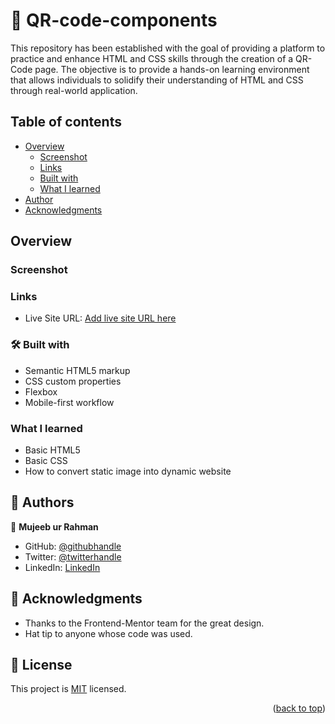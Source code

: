 # 📖 QR-code-components

This repository has been established with the goal of providing a platform to practice and enhance HTML and CSS skills through the creation of a QR-Code page. The objective is to provide a hands-on learning environment that allows individuals to solidify their understanding of HTML and CSS through real-world application.

## Table of contents

- [Overview](#overview)
  - [Screenshot](#screenshot)
  - [Links](#links)
  - [Built with](#built-with)
  - [What I learned](#what-i-learned)
- [Author](#author)
- [Acknowledgments](#acknowledgments)

## Overview

### Screenshot

### Links

- Live Site URL: [Add live site URL here](https://your-live-site-url.com)

### 🛠 Built with

- Semantic HTML5 markup
- CSS custom properties
- Flexbox
- Mobile-first workflow

### What I learned

- Basic HTML5
- Basic CSS
- How to convert static image into dynamic website

## 👥 Authors

👤 **Mujeeb ur Rahman**

- GitHub: [@githubhandle](https://github.com/Mujeeb4582)
- Twitter: [@twitterhandle](https://twitter.com/Mujeebu93992980)
- LinkedIn: [LinkedIn](https://www.linkedin.com/in/rahman-mujeeb/)

## 🙏 Acknowledgments <a name="acknowledgements"></a>

- Thanks to the Frontend-Mentor team for the great design.
- Hat tip to anyone whose code was used.

## 📝 License <a name="license"></a>

This project is [MIT](https://github.com/Mujeeb4582/QR-code-components/blob/dev/LICENSE) licensed.

<p align="right">(<a href="#readme-top">back to top</a>)</p>
